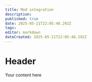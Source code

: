 ```yaml
---
title: Mod integration
description: 
published: true
date: 2025-05-21T22:05:48.292Z
tags: 
editor: markdown
dateCreated: 2025-05-21T22:05:48.292Z
---
```


# Header
Your content here